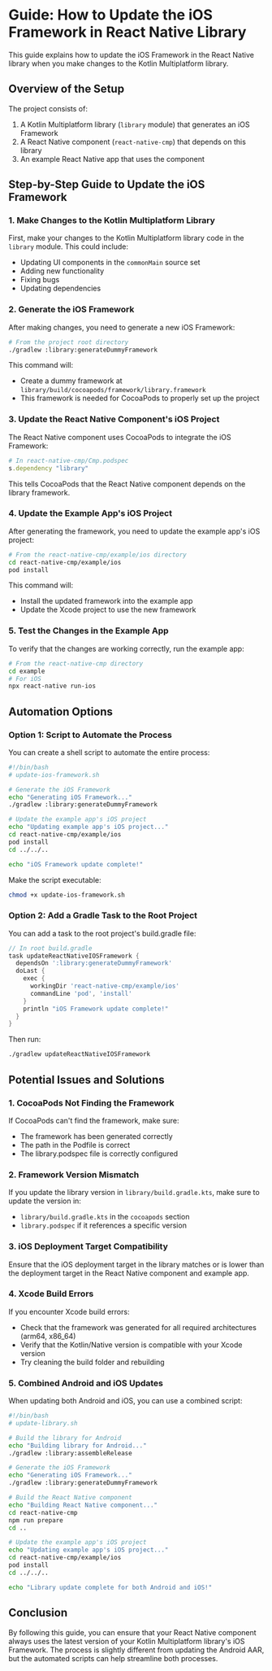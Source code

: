 # Guide: How to Update the iOS Framework in React Native Library

This guide explains how to update the iOS Framework in the React Native library when you make changes to the Kotlin Multiplatform library.

## Overview of the Setup

The project consists of:
1. A Kotlin Multiplatform library (`library` module) that generates an iOS Framework
2. A React Native component (`react-native-cmp`) that depends on this library
3. An example React Native app that uses the component

## Step-by-Step Guide to Update the iOS Framework

### 1. Make Changes to the Kotlin Multiplatform Library

First, make your changes to the Kotlin Multiplatform library code in the `library` module. This could include:
- Updating UI components in the `commonMain` source set
- Adding new functionality
- Fixing bugs
- Updating dependencies

### 2. Generate the iOS Framework

After making changes, you need to generate a new iOS Framework:

```bash
# From the project root directory
./gradlew :library:generateDummyFramework
```

This command will:
- Create a dummy framework at `library/build/cocoapods/framework/library.framework`
- This framework is needed for CocoaPods to properly set up the project

### 3. Update the React Native Component's iOS Project

The React Native component uses CocoaPods to integrate the iOS Framework:

```ruby
# In react-native-cmp/Cmp.podspec
s.dependency "library"
```

This tells CocoaPods that the React Native component depends on the library framework.

### 4. Update the Example App's iOS Project

After generating the framework, you need to update the example app's iOS project:

```bash
# From the react-native-cmp/example/ios directory
cd react-native-cmp/example/ios
pod install
```

This command will:
- Install the updated framework into the example app
- Update the Xcode project to use the new framework

### 5. Test the Changes in the Example App

To verify that the changes are working correctly, run the example app:

```bash
# From the react-native-cmp directory
cd example
# For iOS
npx react-native run-ios
```

## Automation Options

### Option 1: Script to Automate the Process

You can create a shell script to automate the entire process:

```bash
#!/bin/bash
# update-ios-framework.sh

# Generate the iOS Framework
echo "Generating iOS Framework..."
./gradlew :library:generateDummyFramework

# Update the example app's iOS project
echo "Updating example app's iOS project..."
cd react-native-cmp/example/ios
pod install
cd ../../..

echo "iOS Framework update complete!"
```

Make the script executable:
```bash
chmod +x update-ios-framework.sh
```

### Option 2: Add a Gradle Task to the Root Project

You can add a task to the root project's build.gradle file:

```gradle
// In root build.gradle
task updateReactNativeIOSFramework {
  dependsOn ':library:generateDummyFramework'
  doLast {
    exec {
      workingDir 'react-native-cmp/example/ios'
      commandLine 'pod', 'install'
    }
    println "iOS Framework update complete!"
  }
}
```

Then run:
```bash
./gradlew updateReactNativeIOSFramework
```

## Potential Issues and Solutions

### 1. CocoaPods Not Finding the Framework

If CocoaPods can't find the framework, make sure:
- The framework has been generated correctly
- The path in the Podfile is correct
- The library.podspec file is correctly configured

### 2. Framework Version Mismatch

If you update the library version in `library/build.gradle.kts`, make sure to update the version in:
- `library/build.gradle.kts` in the `cocoapods` section
- `library.podspec` if it references a specific version

### 3. iOS Deployment Target Compatibility

Ensure that the iOS deployment target in the library matches or is lower than the deployment target in the React Native component and example app.

### 4. Xcode Build Errors

If you encounter Xcode build errors:
- Check that the framework was generated for all required architectures (arm64, x86_64)
- Verify that the Kotlin/Native version is compatible with your Xcode version
- Try cleaning the build folder and rebuilding

### 5. Combined Android and iOS Updates

When updating both Android and iOS, you can use a combined script:

```bash
#!/bin/bash
# update-library.sh

# Build the library for Android
echo "Building library for Android..."
./gradlew :library:assembleRelease

# Generate the iOS Framework
echo "Generating iOS Framework..."
./gradlew :library:generateDummyFramework

# Build the React Native component
echo "Building React Native component..."
cd react-native-cmp
npm run prepare
cd ..

# Update the example app's iOS project
echo "Updating example app's iOS project..."
cd react-native-cmp/example/ios
pod install
cd ../../..

echo "Library update complete for both Android and iOS!"
```

## Conclusion

By following this guide, you can ensure that your React Native component always uses the latest version of your Kotlin Multiplatform library's iOS Framework. The process is slightly different from updating the Android AAR, but the automated scripts can help streamline both processes.